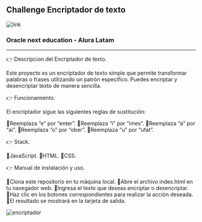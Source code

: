 ## Challenge Encriptador de texto 

![link](https://drive.google.com/file/d/1pIKDY9SWxm4YlTLCkbD1YfxkUYtjDoR6/view?usp=drive_link)

### Oracle next education - Alura Latam

* * * * * * * * * * * * * * * * * * * * * * * * * * * * * * * * * * * * * * * * * * * * * * * * * * * 
:point_right: Descripcion del Encriptador de texto.

Este proyecto es un encriptador de texto simple que permite transformar palabras o frases utilizando un patrón específico. Puedes encriptar y desencriptar texto de manera sencilla.

:point_right: Funcionamiento.

El encriptador sigue las siguientes reglas de sustitución:

:small_orange_diamond:Reemplaza “e” por “enter”.
:small_orange_diamond:Reemplaza “i” por “imes”.
:small_orange_diamond:Reemplaza “a” por “ai”.
:small_orange_diamond:Reemplaza “o” por “ober”.
:small_orange_diamond:Reemplaza “u” por “ufat”.

:point_right: Stack.

:small_orange_diamond:JavaScript.
:small_orange_diamond:HTML.
:small_orange_diamond:CSS.

:point_right: Manual de instalación y uso.

:small_orange_diamond:Clona este repositorio en tu máquina local.
:small_orange_diamond:Abre el archivo index.html en tu navegador web.
:small_orange_diamond:Ingresa el texto que deseas encriptar o desencriptar.
:small_orange_diamond:Haz clic en los botones correspondientes para realizar la acción deseada.
:small_orange_diamond:El resultado se mostrará en la tarjeta de salida.

![encriptador](https://drive.google.com/file/d/1lHXlIoA25d1uuAfj-bnMyiky4_XE-z84/view?usp=sharing)


